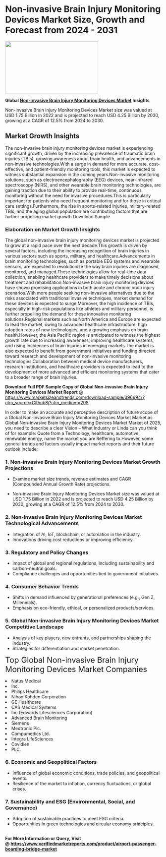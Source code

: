 <H1>Non-invasive Brain Injury Monitoring Devices Market Size, Growth and Forecast from 2024 - 2031</H1><img class="aligncenter size-medium wp-image-584254" src="https://thirdeyenews.in/wp-content/uploads/2024/09/Global-Market-Research-300x168.jpeg" alt="" width="300" height="168" /><p><strong>Global&nbsp;<a href="https://www.marketsizeandtrends.com/download-sample/396694/?utm_source=Github8j?utm_medium=208">Non-invasive Brain Injury Monitoring Devices Market</a> Insights</strong></p><p>Non-invasive Brain Injury Monitoring Devices Market size was valued at USD 1.75 Billion in 2022 and is projected to reach USD 4.25 Billion by 2030, growing at a CAGR of 12.5% from 2024 to 2030.</p><p><h2>Market Growth Insights</h2> The non-invasive brain injury monitoring devices market is experiencing significant growth, driven by the increasing prevalence of traumatic brain injuries (TBIs), growing awareness about brain health, and advancements in non-invasive technologies.With a surge in demand for more accurate, cost-effective, and patient-friendly monitoring tools, this market is expected to witness substantial expansion in the coming years.Non-invasive monitoring solutions, such as electroencephalography (EEG) devices, near-infrared spectroscopy (NIRS), and other wearable brain monitoring technologies, are gaining traction due to their ability to provide real-time, continuous monitoring without the need for invasive procedures.This is particularly important for patients who need frequent monitoring and for those in critical care settings.Furthermore, the rise in sports-related injuries, military-related TBIs, and the aging global population are contributing factors that are further propelling market growth.Download Sample <h3>Elaboration on Market Growth Insights</h3> The global non-invasive brain injury monitoring devices market is projected to grow at a rapid pace over the next decade.This growth is driven by several factors, including the increasing recognition of brain injuries in various sectors such as sports, military, and healthcare.Advancements in brain monitoring technologies, such as portable EEG systems and wearable sensors, are expected to revolutionize the way brain injuries are diagnosed, monitored, and managed.These technologies allow for real-time data collection, enabling healthcare providers to make timely decisions about treatment and rehabilitation.Non-invasive brain injury monitoring devices have shown promising applications in both acute and chronic brain injury scenarios.With more people seeking non-invasive alternatives due to the risks associated with traditional invasive techniques, market demand for these devices is expected to surge.Moreover, the high incidence of TBIs, especially in high-risk populations like athletes and military personnel, is further propelling the demand for these innovative monitoring solutions.Regional markets such as North America and Europe are expected to lead the market, owing to advanced healthcare infrastructure, high adoption rates of new technologies, and a growing emphasis on brain health.However, the Asia Pacific region is anticipated to witness the highest growth rate due to increasing awareness, improving healthcare systems, and rising incidences of brain injuries in emerging markets.The market is also expected to benefit from government initiatives and funding directed toward research and development of non-invasive monitoring technologies.Collaboration between medical device manufacturers, research institutions, and healthcare providers is expected to lead to the development of more advanced and efficient monitoring systems that cater to a broader range of brain injuries.</p><p><span class=""><strong>Download Full PDF Sample Copy of Global Non-invasive Brain Injury Monitoring Devices Market Report</strong> @ <a href="https://www.marketsizeandtrends.com/download-sample/396694/?utm_source=Github8j?utm_medium=208" target="_blank">https://www.marketsizeandtrends.com/download-sample/396694/?utm_source=Github8j?utm_medium=208</a></span></p><p>In order to make an accurate and perceptive description of future scope of a Global&nbsp;Non-invasive Brain Injury Monitoring Devices Market Market as Global&nbsp;Non-invasive Brain Injury Monitoring Devices Market Market of 2025, you need to describe a clear Vision &ndash; What Industry or Linda can you think of for example: Quote from a Technology, healthcare, automotive, renewable energy, name the market you are Reffering to.However, some general trends and factors usually impact market reports and their future outlook include:</p><h3>1.&nbsp;<strong>Non-invasive Brain Injury Monitoring Devices Market Growth Projections</strong></h3><ul><li>Examine market size trends, revenue estimates and CAGR (Compounded Annual Growth Rate) projections.</li><li><p>Non-invasive Brain Injury Monitoring Devices Market size was valued at USD 1.75 Billion in 2022 and is projected to reach USD 4.25 Billion by 2030, growing at a CAGR of 12.5% from 2024 to 2030.</p></li></ul><h3>2.&nbsp;<strong>Non-invasive Brain Injury Monitoring Devices Market Technological Advancements</strong></h3><ul><li>Integration of AI, IoT, blockchain, or automation in the industry.</li><li>Innovations driving cost reductions or improving efficiency.</li></ul><h3>3.&nbsp;<strong>Regulatory and Policy Changes</strong></h3><ul><li>Impact of global and regional regulations, including sustainability and carbon-neutral goals.</li><li>Compliance challenges and opportunities tied to government initiatives.</li></ul><h3>4.&nbsp;<strong>Consumer Behavior Trends</strong></h3><ul><li>Shifts in demand influenced by generational preferences (e.g., Gen Z, Millennials).</li><li>Emphasis on eco-friendly, ethical, or personalized products/services.</li></ul><h3>5.&nbsp;<strong>Global Non-invasive Brain Injury Monitoring Devices Market Competitive Landscape</strong></h3><ul><li>Analysis of key players, new entrants, and partnerships shaping the industry.</li><li>Strategies for differentiation and market penetration.</li></ul><p data-pm-slice="1 1 []"><span style="color: inherit; font-family: inherit; font-size: 25px;">Top Global Non-invasive Brain Injury Monitoring Devices Market Companies</span></p><div class="" data-test-id=""><p><li>Natus Medical</li><li> Inc.</li><li> Philips Healthcare</li><li> Nihon Kohden Corporation</li><li> GE Healthcare</li><li> CAS Medical Systems</li><li> Inc.(Edwards Lifesciences Corporation)</li><li> Advanced Brain Monitoring</li><li> Siemens</li><li> Medtronic Plc.</li><li> Compumedics Ltd.</li><li> Integra LifeSciences</li><li> Covidien</li><li> PLC.</li></p></div><h3>6.&nbsp;<strong>Economic and Geopolitical Factors</strong></h3><ul><li>Influence of global economic conditions, trade policies, and geopolitical events.</li><li>Resilience of the market to inflation, currency fluctuations, or global crises.</li></ul><h3>7.&nbsp;<strong>Sustainability and ESG (Environmental, Social, and Governance)</strong></h3><ul><li>Adoption of sustainable practices to meet ESG criteria.</li><li>Opportunities in green technologies and circular economy principles.</li></ul><h2><strong style="font-size: 14px;">For More Information or Query, Visit @&nbsp;</strong><a style="background-color: #ffffff; font-size: 14px;" href="https://www.marketsizeandtrends.com/report/non-invasive-brain-injury-monitoring-devices-market/" target="_blank">https://www.verifiedmarketreports.com/product/airport-passenger-boarding-bridge-market</a></h2>